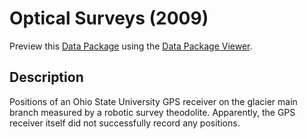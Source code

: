 # Optical Surveys (2009)

Preview this [Data Package](http://specs.frictionlessdata.io/data-packages/) using the [Data Package Viewer](http://data.okfn.org/tools/view?url=https://github.com/columbia-glacier/optical-surveys-2009).

## Description

Positions of an Ohio State University GPS receiver on the glacier main branch measured by a robotic survey theodolite. Apparently, the GPS receiver itself did not successfully record any positions.
